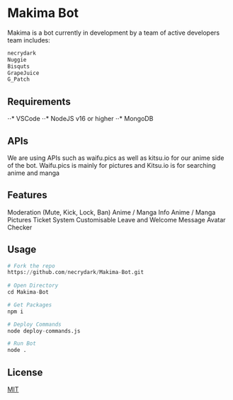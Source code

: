 # Makima Bot

Makima is a bot currently in development by a team of active developers team includes:
  ```bash
  necrydark
  Nuggie
  Bisquts
  GrapeJuice
  G_Patch
  ```

## Requirements
⋅⋅* VSCode
⋅⋅* NodeJS v16 or higher
⋅⋅* MongoDB

## APIs

We are using APIs such as waifu.pics as well as kitsu.io for our anime side of the bot. 
Waifu.pics is mainly for pictures and Kitsu.io is for searching anime and manga

## Features

Moderation (Mute, Kick, Lock, Ban)
Anime / Manga Info
Anime / Manga Pictures
Ticket System
Customisable Leave and Welcome Message
Avatar Checker


## Usage

```python
# Fork the repo
https://github.com/necrydark/Makima-Bot.git
 
# Open Directory
cd Makima-Bot

# Get Packages
npm i

# Deploy Commands
node deploy-commands.js

# Run Bot
node .
```

## License

[MIT](https://choosealicense.com/licenses/mit/)
